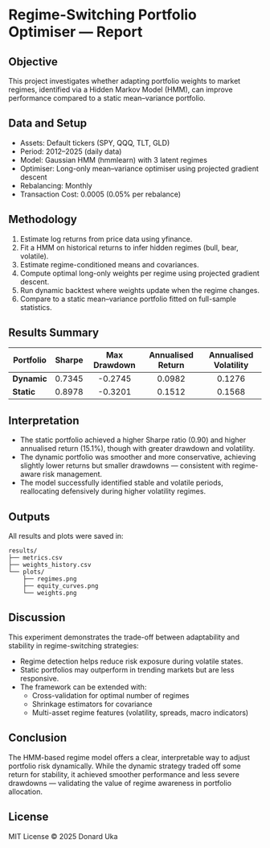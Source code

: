 # Regime-Switching Portfolio Optimiser — Report

## Objective
This project investigates whether adapting portfolio weights to market regimes, identified via a Hidden Markov Model (HMM), can improve performance compared to a static mean–variance portfolio.

## Data and Setup
- Assets: Default tickers (SPY, QQQ, TLT, GLD)
- Period: 2012–2025 (daily data)
- Model: Gaussian HMM (hmmlearn) with 3 latent regimes
- Optimiser: Long-only mean–variance optimiser using projected gradient descent
- Rebalancing: Monthly
- Transaction Cost: 0.0005 (0.05% per rebalance)

## Methodology
1. Estimate log returns from price data using yfinance.
2. Fit a HMM on historical returns to infer hidden regimes (bull, bear, volatile).
3. Estimate regime-conditioned means and covariances.
4. Compute optimal long-only weights per regime using projected gradient descent.
5. Run dynamic backtest where weights update when the regime changes.
6. Compare to a static mean–variance portfolio fitted on full-sample statistics.

## Results Summary
| Portfolio | Sharpe | Max Drawdown | Annualised Return | Annualised Volatility |
|------------|:------:|:-------------:|:-----------------:|:---------------------:|
| **Dynamic** | 0.7345 | -0.2745 | 0.0982 | 0.1276 |
| **Static**  | 0.8978 | -0.3201 | 0.1512 | 0.1568 |

## Interpretation
- The static portfolio achieved a higher Sharpe ratio (0.90) and higher annualised return (15.1%), though with greater drawdown and volatility.
- The dynamic portfolio was smoother and more conservative, achieving slightly lower returns but smaller drawdowns — consistent with regime-aware risk management.
- The model successfully identified stable and volatile periods, reallocating defensively during higher volatility regimes.

## Outputs
All results and plots were saved in:
```
results/
├── metrics.csv
├── weights_history.csv
└── plots/
    ├── regimes.png
    ├── equity_curves.png
    └── weights.png
```

## Discussion
This experiment demonstrates the trade-off between adaptability and stability in regime-switching strategies:
- Regime detection helps reduce risk exposure during volatile states.
- Static portfolios may outperform in trending markets but are less responsive.
- The framework can be extended with:
  - Cross-validation for optimal number of regimes
  - Shrinkage estimators for covariance
  - Multi-asset regime features (volatility, spreads, macro indicators)

## Conclusion
The HMM-based regime model offers a clear, interpretable way to adjust portfolio risk dynamically.
While the dynamic strategy traded off some return for stability, it achieved smoother performance and less severe drawdowns — validating the value of regime awareness in portfolio allocation.

## License
MIT License © 2025 Donard Uka